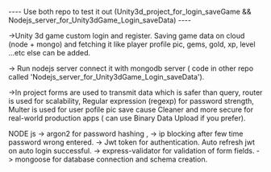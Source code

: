 ---- Use both repo to test it out (Unity3d_project_for_login_saveGame && Nodejs_server_for_Unity3dGame_Login_saveData) ----

->Unity 3d game custom login and register. Saving game data on cloud (node + mongo) and fetching it like player profile pic, gems, gold, xp, level ...etc else can be added.

-> Run nodejs server connect it with mongodb server ( code in other repo called 'Nodejs_server_for_Unity3dGame_Login_saveData').

->In project forms are used to transmit data which is safer than query, router is used for scalability, Regular expression (regexp) for password strength, Multer is used for user pofile pic save cause Cleaner and more secure for real-world production apps ( can use Binary Data Upload if you prefer).

NODE js
-> argon2 for password hashing , 
-> ip blocking after few time password wrong entered.
-> Jwt token for authentication. Auto refresh jwt on auto login successful.
-> express-validator for validation of form fields.
-> mongoose for database connection and schema creation.
